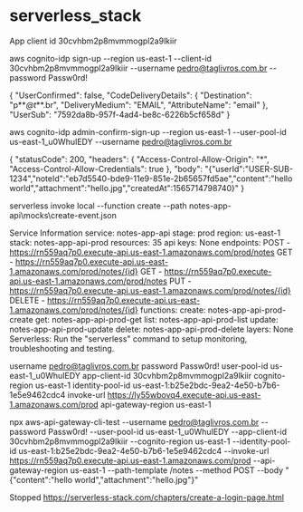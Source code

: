 # serverless_stack

App client id
30cvhbm2p8mvmmogpl2a9lkiir

aws cognito-idp sign-up --region us-east-1 --client-id 30cvhbm2p8mvmmogpl2a9lkiir --username pedro@taglivros.com.br --password Passw0rd!

{
"UserConfirmed": false,
"CodeDeliveryDetails": {
"Destination": "p**_@t_**.br",
"DeliveryMedium": "EMAIL",
"AttributeName": "email"
},
"UserSub": "7592da8b-957f-4ad4-be8c-6226b5cf658d"
}

aws cognito-idp admin-confirm-sign-up --region us-east-1 --user-pool-id us-east-1_u0WhuIEDY --username pedro@taglivros.com.br

{
"statusCode": 200,
"headers": {
"Access-Control-Allow-Origin": "\*",
"Access-Control-Allow-Credentials": true
},
"body": "{\"userId\":\"USER-SUB-1234\",\"noteId\":\"eb7d5540-bde9-11e9-851e-2b65657fd5ae\",\"content\":\"hello world\",\"attachment\":\"hello.jpg\",\"createdAt\":1565714798740}"
}

serverless invoke local --function create --path notes-app-api\mocks\create-event.json

Service Information
service: notes-app-api
stage: prod
region: us-east-1
stack: notes-app-api-prod
resources: 35
api keys:
None
endpoints:
POST - https://rn559aq7p0.execute-api.us-east-1.amazonaws.com/prod/notes
GET - https://rn559aq7p0.execute-api.us-east-1.amazonaws.com/prod/notes/{id}
GET - https://rn559aq7p0.execute-api.us-east-1.amazonaws.com/prod/notes
PUT - https://rn559aq7p0.execute-api.us-east-1.amazonaws.com/prod/notes/{id}
DELETE - https://rn559aq7p0.execute-api.us-east-1.amazonaws.com/prod/notes/{id}
functions:
create: notes-app-api-prod-create
get: notes-app-api-prod-get
list: notes-app-api-prod-list
update: notes-app-api-prod-update
delete: notes-app-api-prod-delete
layers:
None
Serverless: Run the "serverless" command to setup monitoring, troubleshooting and testing.

username pedro@taglivros.com.br
password Passw0rd!
user-pool-id us-east-1_u0WhuIEDY
app-client-id 30cvhbm2p8mvmmogpl2a9lkiir
cognito-region us-east-1
identity-pool-id us-east-1:b25e2bdc-9ea2-4e50-b7b6-1e5e9462cdc4
invoke-url https://ly55wbovq4.execute-api.us-east-1.amazonaws.com/prod
api-gateway-region us-east-1

npx aws-api-gateway-cli-test --username pedro@taglivros.com.br --password Passw0rd! --user-pool-id us-east-1_u0WhuIEDY --app-client-id 30cvhbm2p8mvmmogpl2a9lkiir --cognito-region us-east-1 --identity-pool-id us-east-1:b25e2bdc-9ea2-4e50-b7b6-1e5e9462cdc4 --invoke-url https://rn559aq7p0.execute-api.us-east-1.amazonaws.com/prod --api-gateway-region us-east-1 --path-template /notes --method POST --body "{\"content\":\"hello world\",\"attachment\":\"hello.jpg\"}"

Stopped
https://serverless-stack.com/chapters/create-a-login-page.html
